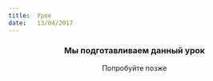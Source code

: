 ```yaml
---
title:  Урок
date:   13/04/2017
---
```


### <center>Мы подготавливаем данный урок</center>
<center>Попробуйте позже</center>
